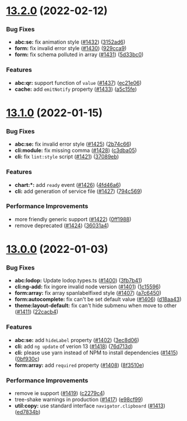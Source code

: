 # [13.2.0](https://github.com/ng-alain/delon/compare/13.1.0...13.2.0) (2022-02-12)


### Bug Fixes

* **abc:se:** fix animation style ([#1432](https://github.com/ng-alain/delon/issues/1432)) ([3152ad6](https://github.com/ng-alain/delon/commit/3152ad677a358f4688b15d208ec580975855e77c))
* **form:** fix invalid error style ([#1430](https://github.com/ng-alain/delon/issues/1430)) ([929cca9](https://github.com/ng-alain/delon/commit/929cca98b8d48d789928145e65ac19dd657518e0))
* **form:** fix schema polluted in array ([#1431](https://github.com/ng-alain/delon/issues/1431)) ([5d33bc0](https://github.com/ng-alain/delon/commit/5d33bc0b0357c319b91a756f52d9332b82f1bc6a))


### Features

* **abc:qr:** support function of `value` ([#1437](https://github.com/ng-alain/delon/issues/1437)) ([ec21e06](https://github.com/ng-alain/delon/commit/ec21e064e0d02e9f32ce5c8d38fd0929cb531577))
* **cache:** add `emitNotify` property ([#1433](https://github.com/ng-alain/delon/issues/1433)) ([a5c15fe](https://github.com/ng-alain/delon/commit/a5c15fe5389c14fed0c5181fc6126c3be28e05d8))



# [13.1.0](https://github.com/ng-alain/delon/compare/13.0.0...13.1.0) (2022-01-15)


### Bug Fixes

* **abc:se:** fix invalid error style ([#1425](https://github.com/ng-alain/delon/issues/1425)) ([2b74c66](https://github.com/ng-alain/delon/commit/2b74c6662bd8e56f2d185064ccfef8a6fef27f60))
* **cli:module:** fix missing comma ([#1428](https://github.com/ng-alain/delon/issues/1428)) ([c3dba05](https://github.com/ng-alain/delon/commit/c3dba05ca33a16f321098e46b5d88aea5ef3b98d))
* **cli:** fix `lint:style` script ([#1421](https://github.com/ng-alain/delon/issues/1421)) ([37089eb](https://github.com/ng-alain/delon/commit/37089ebef07e0e74593fa78cb3e4bb361ea1a0cc))


### Features

* **chart:*:** add `ready` event ([#1426](https://github.com/ng-alain/delon/issues/1426)) ([4fd46a6](https://github.com/ng-alain/delon/commit/4fd46a65afc410188bdfd35d1207e2734ff17c44))
* **cli:** add generation of service file ([#1427](https://github.com/ng-alain/delon/issues/1427)) ([794c569](https://github.com/ng-alain/delon/commit/794c569ea1dcdeec5eaadca643866bdea2c2b2d8))


### Performance Improvements

* more friendly generic support ([#1422](https://github.com/ng-alain/delon/issues/1422)) ([0ff1988](https://github.com/ng-alain/delon/commit/0ff1988c24e3dfa766b9f3b0d33c185ded6c95e0))
* remove deprecated ([#1424](https://github.com/ng-alain/delon/issues/1424)) ([36031a4](https://github.com/ng-alain/delon/commit/36031a4d133e495276693109fd8e014210bd75f7))



# [13.0.0](https://github.com/ng-alain/delon/compare/12.4.2...13.0.0) (2022-01-03)


### Bug Fixes

* **abc:lodop:** Update lodop.types.ts ([#1400](https://github.com/ng-alain/delon/issues/1400)) ([3fb7b41](https://github.com/ng-alain/delon/commit/3fb7b41859a3eb6a3c987cfa8141b9d5c90ee86e))
* **cli:ng-add:** fix ingore invalid node version ([#1401](https://github.com/ng-alain/delon/issues/1401)) ([1c15596](https://github.com/ng-alain/delon/commit/1c1559606595fdd3630a8e1cb664c7bef7e3263f))
* **form:array:** fix array spanlabelfixed style ([#1407](https://github.com/ng-alain/delon/issues/1407)) ([a7c6450](https://github.com/ng-alain/delon/commit/a7c64508dba9d50efaa77a589e8e8beb75ad8f43))
* **form:autocomplete:** fix can't be set default value ([#1406](https://github.com/ng-alain/delon/issues/1406)) ([d18aa43](https://github.com/ng-alain/delon/commit/d18aa43e85772eb7231bb5970f5c9716abde7c4d))
* **theme:layout-default:** fix can't hide submenu when move to other ([#1411](https://github.com/ng-alain/delon/issues/1411)) ([22cacb4](https://github.com/ng-alain/delon/commit/22cacb4eb3d9cc18e67c3953aff81537193f2cbc))


### Features

* **abc:se:** add `hideLabel` property ([#1402](https://github.com/ng-alain/delon/issues/1402)) ([3ec8d06](https://github.com/ng-alain/delon/commit/3ec8d0675261d04cfbf61f14c51cff99cee1734f))
* **cli:** add `ng update` of verion 13 ([#1418](https://github.com/ng-alain/delon/issues/1418)) ([76d713d](https://github.com/ng-alain/delon/commit/76d713d12bc0796976cf569d287c2200addf1f1b))
* **cli:** please use yarn instead of NPM to install dependencies ([#1415](https://github.com/ng-alain/delon/issues/1415)) ([0bf930c](https://github.com/ng-alain/delon/commit/0bf930ca48a2ee230fb5ed708bd19f9adc72a37c))
* **form:array:** add `required` property ([#1408](https://github.com/ng-alain/delon/issues/1408)) ([8f3510e](https://github.com/ng-alain/delon/commit/8f3510e22331fab8a65ab0d7a0217dcf52d329ff))


### Performance Improvements

* remove ie support ([#1419](https://github.com/ng-alain/delon/issues/1419)) ([c2279c4](https://github.com/ng-alain/delon/commit/c2279c47449360576609b3da47b47ff2b2449e94))
* tree-shake warnings in production ([#1417](https://github.com/ng-alain/delon/issues/1417)) ([e98cf99](https://github.com/ng-alain/delon/commit/e98cf9939865a4b04b1626d9bfcd76b41e16c8f1))
* **util:copy:** use standard interface `navigator.clipboard` ([#1413](https://github.com/ng-alain/delon/issues/1413)) ([ed7834b](https://github.com/ng-alain/delon/commit/ed7834b9730f350d3fbe6498aea6d54c43d44436))



